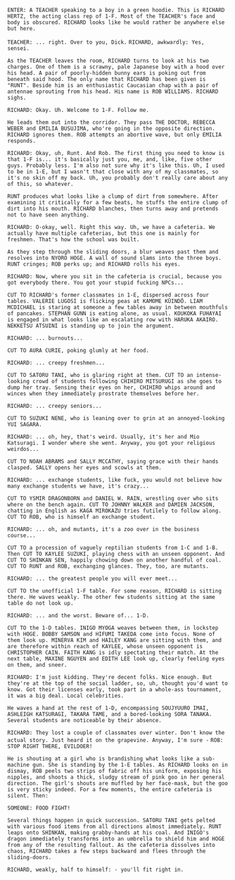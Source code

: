 `ENTER: A TEACHER speaking to a boy in a green hoodie. This is RICHARD HERTZ, the acting class rep of 1-F. Most of the TEACHER's face and body is obscured. RICHARD looks like he would rather be anywhere else but here.`

`TEACHER: ... right. Over to you, Dick.`
`RICHARD, awkwardly: Yes, sensei.`

`As the TEACHER leaves the room, RICHARD turns to look at his two charges. One of them is a scrawny, pale Japanese boy with a hood over his head. A pair of poorly-hidden bunny ears is poking out from beneath said hood. The only name that RICHARD has been given is "RUNT". Beside him is an enthusiastic Caucasian chap with a pair of antennae sprouting from his head. His name is ROB WILLIAMS. RICHARD sighs.`

`RICHARD: Okay. Uh. Welcome to 1-F. Follow me.`

`He leads them out into the corridor. They pass THE DOCTOR, REBECCA WEBER and EMILIA BUSUJIMA, who're going in the opposite direction. RICHARD ignores them. ROB attempts an abortive wave, but only EMILIA responds.`

`RICHARD: Okay, uh, Runt. And Rob. The first thing you need to know is that 1-F is... it's basically just you, me, and, like, five other guys. Probably less. I'm also not sure why it's like this. Uh, I used to be in 1-E, but I wasn't that close with any of my classmates, so it's no skin off my back. Uh, you probably don't really care about any of this, so whatever.`

`RUNT produces what looks like a clump of dirt from somewhere. After examining it critically for a few beats, he stuffs the entire clump of dirt into his mouth. RICHARD blanches, then turns away and pretends not to have seen anything.`

`RICHARD: O-okay, well. Right this way. Uh, we have a cafeteria. We actually have multiple cafeterias, but this one is mainly for freshmen. That's how the school was built.`

`As they step through the sliding doors, a blur weaves past them and resolves into NYORO HOGE. A wall of sound slams into the three boys. RUNT cringes; ROB perks up; and RICHARD rolls his eyes.`

`RICHARD: Now, where you sit in the cafeteria is crucial, because you got everybody there. You got your stupid fucking NPCs...`

`CUT TO RICHARD's former classmates in 1-E, dispersed across four tables. VALERIE LUGOSI is flicking peas at KAMOME KŪINDŌ. LIAM MCDICHAEL is staring at someone a few tables away in between mouthfuls of pancakes. STEPHAN GUNN is eating alone, as usual. KOUKOKA FUHAYAI is engaged in what looks like an escalating row with HARUKA AKAIRO. NEKKETSU ATSUINI is standing up to join the argument.`

`RICHARD: ... burnouts...`

`CUT TO AURA CURIE, poking glumly at her food.`

`RICHARD: ... creepy freshmen...`

`CUT TO SATORU TANI, who is glaring right at them. CUT TO an intense-looking crowd of students following CHIHIRO MITSURUGI as she goes to dump her tray. Sensing their eyes on her, CHIHIRO whips around and winces when they immediately prostrate themselves before her.`

`RICHARD: ... creepy seniors... `

`CUT TO SUZUKI NENE, who is leaning over to grin at an annoyed-looking YUI SAGARA.`

`RICHARD: ... oh, hey, that's weird. Usually, it's her and Mio Katsuragi. I wonder where she went. Anyway, you got your religious weirdos...`

`CUT TO NOAH ABRAMS and SALLY MCCATHY, saying grace with their hands clasped. SALLY opens her eyes and scowls at them.`

`RICHARD: ... exchange students, like fuck, you would not believe how many exchange students we have, it's crazy...`

`CUT TO YSMIR DRAGONBORN and DANIEL W. RAIN, wrestling over who sits where on the bench again. CUT TO JOHNNY WALKER and DAMIEN JACKSON, chatting in English as KAGA MIROKAZU tries futilely to follow along. CUT TO ROB, who is himself an exchange student.`

`RICHARD: ... oh, and mutants, it's a zoo over in the business course...`

`CUT TO a procession of vaguely reptilian students from 1-C and 1-B. Then CUT TO KAYLEE SUZUKI, playing chess with an unseen opponent. And CUT TO SHINKAN SEN, happily chowing down on another handful of coal. CUT TO RUNT and ROB, exchanging glances. They, too, are mutants.`

`RICHARD: ... the greatest people you will ever meet...`

`CUT TO the unofficial 1-F table. For some reason, RICHARD is sitting there. He waves weakly. The other few students sitting at the same table do not look up.`

`RICHARD: ... and the worst. Beware of... 1-D.`

`CUT TO the 1-D tables. INIGO MYOGA weaves between them, in lockstep with HOGE. BOBBY SAMSON and HIFUMI TAKEDA come into focus. None of them look up. MINERVA KIM and HAILEY KANG are sitting with them, and are therefore within reach of KAYLEE, whose unseen opponent is CHRISTOPHER CAIN. FAITH KANG is idly spectating their match. At the next table, MAXINE NGUYEN and EDITH LEE look up, clearly feeling eyes on them, and sneer.`

`RICHARD: I'm just kidding. They're decent folks. Nice enough. But they're at the top of the social ladder, so, uh, thought you'd want to know. Got their licenses early, took part in a whole-ass tournament, it was a big deal. Local celebrities.`

`He waves a hand at the rest of 1-D, encompassing SOUJYUURO IMAI, ASHLEIGH KATSURAGI, TAKARA TAME, and a bored-looking SORA TANAKA. Several students are noticeable by their absence.`

`RICHARD: They lost a couple of classmates over winter. Don't know the actual story. Just heard it on the grapevine. Anyway, I'm sure -`
`ROB: STOP RIGHT THERE, EVILDOER!`

`He is shouting at a girl who is brandishing what looks like a sub-machine gun. She is standing by the 1-E tables. As RICHARD looks on in dismay, ROB peels two strips of fabric off his uniform, exposing his nipples, and shoots a thick, sludgy stream of pink goo in her general direction. The girl's shouts are muffled by her face-mask, but the goo is very sticky indeed. For a few moments, the entire cafeteria is silent. Then:`

`SOMEONE: FOOD FIGHT!`

`Several things happen in quick succession. SATORU TANI gets pelted with various food items from all directions almost immediately. RUNT leaps onto SHINKAN, making grabby-hands at his coal. And INIGO's dragon immediately transforms into an umbrella to shield him and HOGE from any of the resulting fallout. As the cafeteria dissolves into chaos, RICHARD takes a few steps backward and flees through the sliding-doors.`

`RICHARD, weakly, half to himself: - you'll fit right in.`
